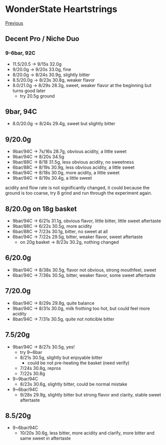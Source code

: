 # WonderState Heartstrings

[Previous](../../Breville-Niche/2024-8/Wonderstate-Heartstrings.md)

## Decent Pro / Niche Duo

### 9-6bar, 92C
- 11.5/20.5 -> 9/15s 32.0g
- 9/20.0g -> 9/20s 33.0g, fine
- 8/20.0g -> 8/24s 30.9g, slightly bitter
- 8.5/20.0g -> 8/23s 30.8g, weaker flavor
- 8.0/21.0g -> 8/29s 28.3g, sweet, weaker flavor at the beginning but turns good later
  - try 20.5g ground

## 9bar, 94C
- 8.0/20.0g -> 8/24s 29.4g, sweet but slightly bitter

## 9/20.0g
- 9bar/94C -> 7s/16s 28.7g, obvious acidity, a little sweet
- 9bar/94C -> 8/20s 34.5g
- 9bar/88C -> 8/18 31.5g, less obvious acidity, no sweetness
- 6bar/88C -> 8/19s 30.9g, less obvious acidity, a little sweet
- 6bar/94C -> 8/18s 30.0g, more acidity, a little sweet
- 9bar/94C -> 8/19s 30.4g, a little sweet

acidity and flow rate is not significantly changed,
it could because the ground is too coarse,
try 8 grind and run through the experiment again.

## 8/20.0g on 18g basket
- 9bar/94C -> 6/21s 31.1g, obvious flavor, little bitter, little sweet aftertaste
- 9bar/88C -> 6/22s 30.5g, more acidity
- 6bar/88C -> 7/23s 30.1g, bitter, no sweet at all
- 6bar/94C -> 7/22s 29.5g, bitter, weaker flavor, sweet aftertaste
  - on 20g basket -> 8/23s 30.2g, nothing changed

## 6/20.0g
- 9bar/94C -> 8/38s 30.5g, flavor not obvious, strong mouthfeel, sweet
- 6bar/94C -> 7/36s 30.5g, bitter, weaker flavor, some sweet aftertaste

## 7/20.0g
- 6bar/94C -> 8/29s 29.8g, quite balance
- 9bar/94C -> 8/31s 30.0g, milk frothing too hot, but could feel more acidity
- 8bar/94C -> 7/31s 30.5g, quite not noticible bitter

## 7.5/20g
- 9bar/94C -> 8/27s 30.5g, yes!
  - try 9~6bar
  - 8/21s 30.5g, slightly but enjoyable bitter
    - could be not pre-heating the basket (need verify)
  - 7/24s 30.8g, repros
  - 7/22s 30.8g
- 9~9bar/94C
  - 8/23s 30.6g, slightly bitter, could be normal mistake
- 9~6bar/94C
  - 9/28s 29.9g, slightly bitter but strong flavor and clarity, stable sweet aftertaste

## 8.5/20g
- 9~6bar/94C
  - 10/20s 30.6g, less bitter, more acidity and clarify, more bitter and same sweet in aftertaste
